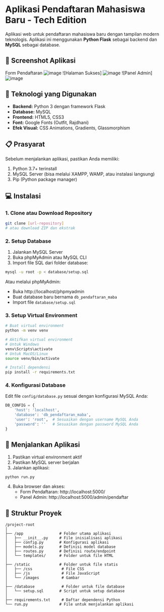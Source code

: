 # Aplikasi Pendaftaran Mahasiswa Baru - Tech Edition

Aplikasi web untuk pendaftaran mahasiswa baru dengan tampilan modern teknologis. Aplikasi ini menggunakan **Python Flask** sebagai backend dan **MySQL** sebagai database.

## 📸 Screenshot Aplikasi

<!-- TAMBAHKAN SCREENSHOT APLIKASI DI SINI -->
Form Pendaftaran
![image](https://github.com/user-attachments/assets/d8009b4d-f100-460e-bef5-2ef4a611a339)
![Halaman Sukses]
![image](https://github.com/user-attachments/assets/4a40fa50-4d33-4d34-bb8b-983ff6f5b28a)
![Panel Admin]
![image](https://github.com/user-attachments/assets/1f772332-c30c-479d-abf9-373c03964392)


## 🚀 Teknologi yang Digunakan

- **Backend:** Python 3 dengan framework Flask
- **Database:** MySQL
- **Frontend:** HTML5, CSS3
- **Font:** Google Fonts (Outfit, Rajdhani)
- **Efek Visual:** CSS Animations, Gradients, Glassmorphism

## 📋 Prasyarat

Sebelum menjalankan aplikasi, pastikan Anda memiliki:

1. Python 3.7+ terinstall
2. MySQL Server (bisa melalui XAMPP, WAMP, atau instalasi langsung)
3. Pip (Python package manager)

## 💻 Instalasi

### 1. Clone atau Download Repository

```bash
git clone [url-repository] 
# atau download ZIP dan ekstrak
```

### 2. Setup Database

1. Jalankan MySQL Server
2. Buka phpMyAdmin atau MySQL CLI
3. Import file SQL dari folder database:

```bash
mysql -u root -p < database/setup.sql
```

Atau melalui phpMyAdmin:
- Buka http://localhost/phpmyadmin
- Buat database baru bernama `db_pendaftaran_maba`
- Import file `database/setup.sql`

### 3. Setup Virtual Environment

```bash
# Buat virtual environment
python -m venv venv

# Aktifkan virtual environment
# Untuk Windows
venv\Scripts\activate
# Untuk MacOS/Linux
source venv/bin/activate

# Install dependensi
pip install -r requirements.txt
```

### 4. Konfigurasi Database

Edit file `config/database.py` sesuai dengan konfigurasi MySQL Anda:

```python
DB_CONFIG = {
    'host': 'localhost',
    'database': 'db_pendaftaran_maba',
    'user': 'root',  # Sesuaikan dengan username MySQL Anda
    'password': ''   # Sesuaikan dengan password MySQL Anda
}
```

## 🔧 Menjalankan Aplikasi

1. Pastikan virtual environment aktif
2. Pastikan MySQL server berjalan
3. Jalankan aplikasi:

```bash
python run.py
```

4. Buka browser dan akses:
   - Form Pendaftaran: http://localhost:5000/
   - Panel Admin: http://localhost:5000/admin/pendaftar

## 📁 Struktur Proyek

```
/project-root
│
├── /app                # Folder utama aplikasi
│   ├── __init__.py     # File inisialisasi aplikasi
│   ├── config.py       # Konfigurasi aplikasi
│   ├── models.py       # Definisi model database
│   ├── routes.py       # Definisi route/endpoint
│   └── templates/      # Folder untuk file HTML
│
├── /static             # Folder untuk file statis
│   ├── /css             # File CSS
│   ├── /js              # File JavaScript
│   └── /images          # Gambar
│
├── /database            # Folder untuk file database
│   └── setup.sql       # Script untuk setup database
│
├── requirements.txt     # Daftar dependensi Python
└── run.py              # File untuk menjalankan aplikasi
```




